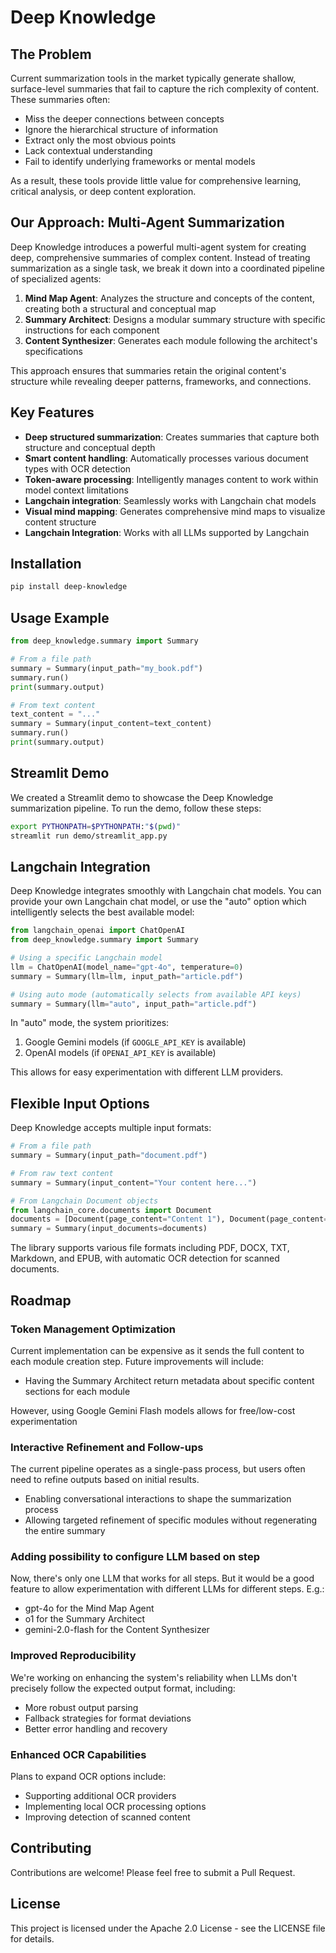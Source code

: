 # Deep Knowledge

## The Problem

Current summarization tools in the market typically generate shallow, surface-level summaries that fail to capture the rich complexity of content. These summaries often:

- Miss the deeper connections between concepts
- Ignore the hierarchical structure of information
- Extract only the most obvious points
- Lack contextual understanding
- Fail to identify underlying frameworks or mental models

As a result, these tools provide little value for comprehensive learning, critical analysis, or deep content exploration.

## Our Approach: Multi-Agent Summarization

Deep Knowledge introduces a powerful multi-agent system for creating deep, comprehensive summaries of complex content. Instead of treating summarization as a single task, we break it down into a coordinated pipeline of specialized agents:

1. **Mind Map Agent**: Analyzes the structure and concepts of the content, creating both a structural and conceptual map
2. **Summary Architect**: Designs a modular summary structure with specific instructions for each component
3. **Content Synthesizer**: Generates each module following the architect's specifications

This approach ensures that summaries retain the original content's structure while revealing deeper patterns, frameworks, and connections.

## Key Features

- **Deep structured summarization**: Creates summaries that capture both structure and conceptual depth
- **Smart content handling**: Automatically processes various document types with OCR detection
- **Token-aware processing**: Intelligently manages content to work within model context limitations
- **Langchain integration**: Seamlessly works with Langchain chat models
- **Visual mind mapping**: Generates comprehensive mind maps to visualize content structure
- **Langchain Integration**: Works with all LLMs supported by Langchain

## Installation

```bash
pip install deep-knowledge
```

## Usage Example

```python
from deep_knowledge.summary import Summary

# From a file path
summary = Summary(input_path="my_book.pdf")
summary.run()
print(summary.output)

# From text content
text_content = "..."
summary = Summary(input_content=text_content)
summary.run()
print(summary.output)
```

## Streamlit Demo
We created a Streamlit demo to showcase the Deep Knowledge summarization pipeline. To run the demo, follow these steps:

```bash
export PYTHONPATH=$PYTHONPATH:"$(pwd)"
streamlit run demo/streamlit_app.py
```

## Langchain Integration

Deep Knowledge integrates smoothly with Langchain chat models. You can provide your own Langchain chat model, or use the "auto" option which intelligently selects the best available model:

```python
from langchain_openai import ChatOpenAI
from deep_knowledge.summary import Summary

# Using a specific Langchain model
llm = ChatOpenAI(model_name="gpt-4o", temperature=0)
summary = Summary(llm=llm, input_path="article.pdf")

# Using auto mode (automatically selects from available API keys)
summary = Summary(llm="auto", input_path="article.pdf")
```

In "auto" mode, the system prioritizes:
1. Google Gemini models (if `GOOGLE_API_KEY` is available)
2. OpenAI models (if `OPENAI_API_KEY` is available)

This allows for easy experimentation with different LLM providers.

## Flexible Input Options

Deep Knowledge accepts multiple input formats:

```python
# From a file path
summary = Summary(input_path="document.pdf")

# From raw text content
summary = Summary(input_content="Your content here...")

# From Langchain Document objects
from langchain_core.documents import Document
documents = [Document(page_content="Content 1"), Document(page_content="Content 2")]
summary = Summary(input_documents=documents)
```

The library supports various file formats including PDF, DOCX, TXT, Markdown, and EPUB, with automatic OCR detection for scanned documents.

## Roadmap

### Token Management Optimization
Current implementation can be expensive as it sends the full content to each module creation step. Future improvements will include:
- Having the Summary Architect return metadata about specific content sections for each module

However, using Google Gemini Flash models allows for free/low-cost experimentation

### Interactive Refinement and Follow-ups
The current pipeline operates as a single-pass process, but users often need to refine outputs based on initial results.
- Enabling conversational interactions to shape the summarization process
- Allowing targeted refinement of specific modules without regenerating the entire summary

### Adding possibility to configure LLM based on step
Now, there's only one LLM that works for all steps.
But it would be a good feature to allow experimentation with different LLMs for different steps. E.g.:
- gpt-4o for the Mind Map Agent
- o1 for the Summary Architect
- gemini-2.0-flash for the Content Synthesizer

### Improved Reproducibility
We're working on enhancing the system's reliability when LLMs don't precisely follow the expected output format, including:
- More robust output parsing
- Fallback strategies for format deviations
- Better error handling and recovery

### Enhanced OCR Capabilities
Plans to expand OCR options include:
- Supporting additional OCR providers
- Implementing local OCR processing options
- Improving detection of scanned content

## Contributing

Contributions are welcome! Please feel free to submit a Pull Request.

## License

This project is licensed under the Apache 2.0 License - see the LICENSE file for details.
